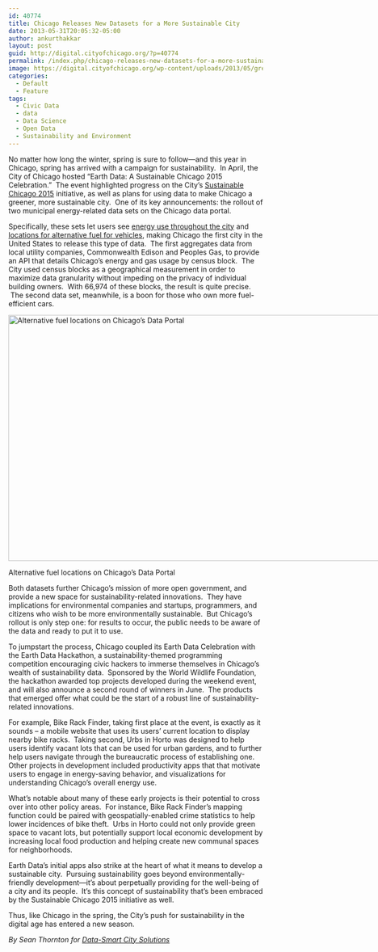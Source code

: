 ```yaml
---
id: 40774
title: Chicago Releases New Datasets for a More Sustainable City
date: 2013-05-31T20:05:32-05:00
author: ankurthakkar
layout: post
guid: http://digital.cityofchicago.org/?p=40774
permalink: /index.php/chicago-releases-new-datasets-for-a-more-sustainable-city/
image: https://digital.cityofchicago.org/wp-content/uploads/2013/05/greenroof.jpg
categories:
  - Default
  - Feature
tags:
  - Civic Data
  - data
  - Data Science
  - Open Data
  - Sustainability and Environment
---
```

No matter how long the winter, spring is sure to follow—and this year in Chicago, spring has arrived with a campaign for sustainability.  In April, the City of Chicago hosted “Earth Data: A Sustainable Chicago 2015 Celebration.”  The event highlighted progress on the City’s <a href="http://www.cityofchicago.org/city/en/progs/env/sustainable_chicago2015.html" target="_blank">Sustainable Chicago 2015</a> initiative, as well as plans for using data to make Chicago a greener, more sustainable city.  One of its key announcements: the rollout of two municipal energy-related data sets on the Chicago data portal.

Specifically, these sets let users see <a href="https://data.cityofchicago.org/Environment-Sustainable-Development/Average-Electricity-Usage-per-Square-Foot-by-Commu/usfg-z9mx" target="_blank">energy use throughout the city</a> and <a href="https://data.cityofchicago.org/Environment-Sustainable-Development/Map-Alternative-Fuel-Locations/iq3c-68ew" target="_blank">locations for alternative fuel for vehicles</a>, making Chicago the first city in the United States to release this type of data.  The first aggregates data from local utility companies, Commonwealth Edison and Peoples Gas, to provide an API that details Chicago’s energy and gas usage by census block.  The City used census blocks as a geographical measurement in order to maximize data granularity without impeding on the privacy of individual building owners.  With 66,974 of these blocks, the result is quite precise.  The second data set, meanwhile, is a boon for those who own more fuel-efficient cars.

<div id="attachment_40775" style="width: 915px" class="wp-caption aligncenter">
  <img aria-describedby="caption-attachment-40775" loading="lazy" class="size-full wp-image-40775" alt="Alternative fuel locations on Chicago’s Data Portal" src="http://digital.cityofchicago.org/wp-content/uploads/2013/05/energydata.jpg" width="905" height="487" srcset="https://digital.cityofchicago.org/wp-content/uploads/2013/05/energydata.jpg 905w, https://digital.cityofchicago.org/wp-content/uploads/2013/05/energydata-300x161.jpg 300w" sizes="(max-width: 905px) 100vw, 905px" />
  
  <p id="caption-attachment-40775" class="wp-caption-text">
    Alternative fuel locations on Chicago’s Data Portal
  </p>
</div>

Both datasets further Chicago’s mission of more open government, and provide a new space for sustainability-related innovations.  They have implications for environmental companies and startups, programmers, and citizens who wish to be more environmentally sustainable.  But Chicago’s rollout is only step one: for results to occur, the public needs to be aware of the data and ready to put it to use.

To jumpstart the process, Chicago coupled its Earth Data Celebration with the Earth Data Hackathon, a sustainability-themed programming competition encouraging civic hackers to immerse themselves in Chicago’s wealth of sustainability data.  Sponsored by the World Wildlife Foundation, the hackathon awarded top projects developed during the weekend event, and will also announce a second round of winners in June.  The products that emerged offer what could be the start of a robust line of sustainability-related innovations.

For example, Bike Rack Finder, taking first place at the event, is exactly as it sounds – a mobile website that uses its users’ current location to display nearby bike racks.  Taking second, Urbs in Horto was designed to help users identify vacant lots that can be used for urban gardens, and to further help users navigate through the bureaucratic process of establishing one.  Other projects in development included productivity apps that that motivate users to engage in energy-saving behavior, and visualizations for understanding Chicago’s overall energy use.

What’s notable about many of these early projects is their potential to cross over into other policy areas.  For instance, Bike Rack Finder’s mapping function could be paired with geospatially-enabled crime statistics to help lower incidences of bike theft.  Urbs in Horto could not only provide green space to vacant lots, but potentially support local economic development by increasing local food production and helping create new communal spaces for neighborhoods.

Earth Data’s initial apps also strike at the heart of what it means to develop a sustainable city.  Pursuing sustainability goes beyond environmentally-friendly development—it’s about perpetually providing for the well-being of a city and its people.  It’s this concept of sustainability that’s been embraced by the Sustainable Chicago 2015 initiative as well.

Thus, like Chicago in the spring, the City’s push for sustainability in the digital age has entered a new season.

_By Sean Thornton for [Data-Smart City Solutions](http://datasmart.ash.harvard.edu/news/article/chicago-releases-new-datasets-for-a-more-sustainable-city-249)_

&nbsp;